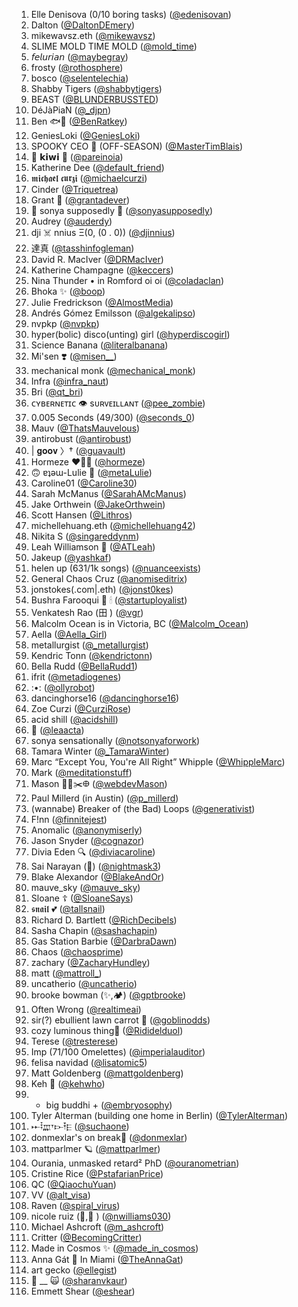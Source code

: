 1. Elle Denisova (0/10 boring tasks) ([@edenisovan](https://twitter.com/edenisovan))
1. Dalton ([@DaltonDEmery](https://twitter.com/DaltonDEmery))
1. mikewavsz.eth ([@mikewavsz](https://twitter.com/mikewavsz))
1. SLIME MOLD TIME MOLD ([@mold_time](https://twitter.com/mold_time))
1. 𝘧𝘦𝘭𝘶𝘳𝘪𝘢𝘯 ([@maybegray](https://twitter.com/maybegray))
1. frosty ([@rothosphere](https://twitter.com/rothosphere))
1. bosco ([@selentelechia](https://twitter.com/selentelechia))
1. Shabby Tigers ([@shabbytigers](https://twitter.com/shabbytigers))
1. BEAST ([@BLUNDERBUSSTED](https://twitter.com/BLUNDERBUSSTED))
1. DéJàPiaN ([@_djpn](https://twitter.com/_djpn))
1. Ben 🐟💙 ([@BenRatkey](https://twitter.com/BenRatkey))
1. GeniesLoki ([@GeniesLoki](https://twitter.com/GeniesLoki))
1. SPOOKY CEO 👻 (OFF-SEASON) ([@MasterTimBlais](https://twitter.com/MasterTimBlais))
1. 🐯 𝗸𝗶𝘄𝗶 🐯 ([@pareinoia](https://twitter.com/pareinoia))
1. Katherine Dee ([@default_friend](https://twitter.com/default_friend))
1. 𝖒𝖎𝖈𝖍𝖆𝖊𝖑 𝖈𝖚𝖗𝖟𝖎 ([@michaelcurzi](https://twitter.com/michaelcurzi))
1. Cinder ([@Triquetrea](https://twitter.com/Triquetrea))
1. Grant 🌄 ([@grantadever](https://twitter.com/grantadever))
1. 🎀 sonya supposedly 🤖 ([@sonyasupposedly](https://twitter.com/sonyasupposedly))
1. Audrey ([@auderdy](https://twitter.com/auderdy))
1. dji ☠️ nnius Ξ(0, (0 . 0)) ([@djinnius](https://twitter.com/djinnius))
1. 達真 ([@tasshinfogleman](https://twitter.com/tasshinfogleman))
1. David R. MacIver ([@DRMacIver](https://twitter.com/DRMacIver))
1. Katherine Champagne ([@keccers](https://twitter.com/keccers))
1. Nina Thunder • in Romford oi oi ([@coladaclan](https://twitter.com/coladaclan))
1. Bhoka ✨ ([@boop](https://twitter.com/boop))
1. Julie Fredrickson ([@AlmostMedia](https://twitter.com/AlmostMedia))
1. Andrés Gómez Emilsson ([@algekalipso](https://twitter.com/algekalipso))
1. nvpkp ([@nvpkp](https://twitter.com/nvpkp))
1. hyper(bolic) disco(unting) girl ([@hyperdiscogirl](https://twitter.com/hyperdiscogirl))
1. Science Banana ([@literalbanana](https://twitter.com/literalbanana))
1. Mi'sen ❣️ ([@misen__](https://twitter.com/misen__))
1. mechanical monk ([@mechanical_monk](https://twitter.com/mechanical_monk))
1. Infra ([@infra_naut](https://twitter.com/infra_naut))
1. Bri ([@qt_bri](https://twitter.com/qt_bri))
1. ᴄʏʙᴇʀɴᴇᴛɪᴄ 👁️ sᴜʀᴠᴇɪʟʟᴀɴᴛ ([@pee_zombie](https://twitter.com/pee_zombie))
1. 0.005 Seconds (49/300) ([@seconds_0](https://twitter.com/seconds_0))
1. Mauv ([@ThatsMauvelous](https://twitter.com/ThatsMauvelous))
1. antirobust ([@antirobust](https://twitter.com/antirobust))
1. | 𝐠𝐨𝐨𝐯 〉† ([@guavault](https://twitter.com/guavault))
1. Hormeze ❤️‍🔥🥲 ([@hormeze](https://twitter.com/hormeze))
1. 🙃 ɐʇǝɯ-Lulie 🚢 ([@metaLulie](https://twitter.com/metaLulie))
1. Caroline01 ([@Caroline30](https://twitter.com/Caroline30))
1. Sarah McManus ([@SarahAMcManus](https://twitter.com/SarahAMcManus))
1. Jake Orthwein ([@JakeOrthwein](https://twitter.com/JakeOrthwein))
1. Scott Hansen ([@Lithros](https://twitter.com/Lithros))
1. michellehuang.eth ([@michellehuang42](https://twitter.com/michellehuang42))
1. Nikita S ([@singareddynm](https://twitter.com/singareddynm))
1. Leah Williamson 🧤 ([@ATLeah](https://twitter.com/ATLeah))
1. Jakeup ([@yashkaf](https://twitter.com/yashkaf))
1. helen up (631/1k songs) ([@nuanceexists](https://twitter.com/nuanceexists))
1. General Chaos Cruz ([@anomiseditrix](https://twitter.com/anomiseditrix))
1. jonstokes(\.com|\.eth) ([@jonst0kes](https://twitter.com/jonst0kes))
1. Bushra Farooqui 📖 🕯 ([@startuployalist](https://twitter.com/startuployalist))
1. Venkatesh Rao (田 ) ([@vgr](https://twitter.com/vgr))
1. Malcolm Ocean is in Victoria, BC ([@Malcolm_Ocean](https://twitter.com/Malcolm_Ocean))
1. Aella ([@Aella_Girl](https://twitter.com/Aella_Girl))
1. metallurgist ([@_metallurgist](https://twitter.com/_metallurgist))
1. Kendric Tonn ([@kendrictonn](https://twitter.com/kendrictonn))
1. Bella Rudd ([@BellaRudd1](https://twitter.com/BellaRudd1))
1. ifrit ([@metadiogenes](https://twitter.com/metadiogenes))
1. :•: ([@ollyrobot](https://twitter.com/ollyrobot))
1. dancinghorse16 ([@dancinghorse16](https://twitter.com/dancinghorse16))
1. Zoe Curzi ([@CurziRose](https://twitter.com/CurziRose))
1. acid shill ([@acidshill](https://twitter.com/acidshill))
1. 🔪 ([@leaacta](https://twitter.com/leaacta))
1. sonya sensationally ([@notsonyaforwork](https://twitter.com/notsonyaforwork))
1. Tamara Winter ([@_TamaraWinter](https://twitter.com/_TamaraWinter))
1. Marc “Except You, You're All Right” Whipple ([@WhippleMarc](https://twitter.com/WhippleMarc))
1. Mark ([@meditationstuff](https://twitter.com/meditationstuff))
1. Mason 🏃‍♂️✂️𐃏 ([@webdevMason](https://twitter.com/webdevMason))
1. Paul Millerd (in Austin) ([@p_millerd](https://twitter.com/p_millerd))
1. (wannabe) Ƀreaker of (the Bad) Loops ([@generativist](https://twitter.com/generativist))
1. F!nn ([@finnitejest](https://twitter.com/finnitejest))
1. Anomalic ([@anonymiserly](https://twitter.com/anonymiserly))
1. Jason Snyder ([@cognazor](https://twitter.com/cognazor))
1. Divia Eden 🔍 ([@diviacaroline](https://twitter.com/diviacaroline))
1. Sai Narayan (🧘) ([@nightmask3](https://twitter.com/nightmask3))
1. Blake Alexandor ([@BlakeAndOr](https://twitter.com/BlakeAndOr))
1. mauve_sky ([@mauve_sky](https://twitter.com/mauve_sky))
1. Sloane ☦︎ ([@SloaneSays](https://twitter.com/SloaneSays))
1. 𝖘𝖓𝖆𝖎𝖑 💕 ([@tallsnail](https://twitter.com/tallsnail))
1. Richard D. Bartlett ([@RichDecibels](https://twitter.com/RichDecibels))
1. Sasha Chapin ([@sashachapin](https://twitter.com/sashachapin))
1. Gas Station Barbie ([@DarbraDawn](https://twitter.com/DarbraDawn))
1. Chaos ([@chaosprime](https://twitter.com/chaosprime))
1. zachary ([@ZacharyHundley](https://twitter.com/ZacharyHundley))
1. matt ([@mattroll_](https://twitter.com/mattroll_))
1. uncatherio ([@uncatherio](https://twitter.com/uncatherio))
1. brooke bowman (✨,🏕️) ([@gptbrooke](https://twitter.com/gptbrooke))
1. Often Wrong ([@realtimeai](https://twitter.com/realtimeai))
1. sir(?) ebullient lawn carrot 💎 ([@goblinodds](https://twitter.com/goblinodds))
1. cozy luminous thing💫 ([@Rididelduol](https://twitter.com/Rididelduol))
1. Terese ([@tresterese](https://twitter.com/tresterese))
1. Imp (71/100 Omelettes) ([@imperialauditor](https://twitter.com/imperialauditor))
1. felisa navidad ([@lisatomic5](https://twitter.com/lisatomic5))
1. Matt Goldenberg ([@mattgoldenberg](https://twitter.com/mattgoldenberg))
1. Keh 🍃 ([@kehwho](https://twitter.com/kehwho))
1. + big buddhi + ([@embryosophy](https://twitter.com/embryosophy))
1. Tyler Alterman (building one home in Berlin) ([@TylerAlterman](https://twitter.com/TylerAlterman))
1. 𐎀𐎃𐎄𐎟𐎋𐎇𐎅 ([@suchaone](https://twitter.com/suchaone))
1. donmexlar's on break🐇 ([@donmexlar](https://twitter.com/donmexlar))
1. mattparlmer 🪐 ([@mattparlmer](https://twitter.com/mattparlmer))
1. Ourania, unmasked retard² PhD ([@ouranometrian](https://twitter.com/ouranometrian))
1. Cristine Rice ([@PstafarianPrice](https://twitter.com/PstafarianPrice))
1. QC ([@QiaochuYuan](https://twitter.com/QiaochuYuan))
1. VV ([@alt_visa](https://twitter.com/alt_visa))
1. Raven ([@spiral_virus](https://twitter.com/spiral_virus))
1. nicole ruiz (📜,📜 ) ([@nwilliams030](https://twitter.com/nwilliams030))
1. Michael Ashcroft ([@m_ashcroft](https://twitter.com/m_ashcroft))
1. Critter ([@BecomingCritter](https://twitter.com/BecomingCritter))
1. Made in Cosmos ✨ ([@made_in_cosmos](https://twitter.com/made_in_cosmos))
1. Anna Gát 🧭 In Miami ([@TheAnnaGat](https://twitter.com/TheAnnaGat))
1. art gecko ([@ellegist](https://twitter.com/ellegist))
1. 🍍 __ 🙀 ([@sharanvkaur](https://twitter.com/sharanvkaur))
1. Emmett Shear ([@eshear](https://twitter.com/eshear))
